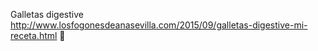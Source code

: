 Galletas digestive	http://www.losfogonesdeanasevilla.com/2015/09/galletas-digestive-mi-receta.html	
਍